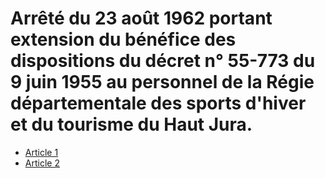 # Arrêté du 23 août 1962 portant extension du bénéfice des dispositions du décret n° 55-773 du 9 juin 1955 au personnel de la Régie départementale des sports d'hiver et du tourisme du Haut Jura.

- [Article 1](article-1.md)
- [Article 2](article-2.md)
